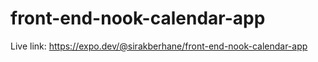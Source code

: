 # front-end-nook-calendar-app

Live link: https://expo.dev/@sirakberhane/front-end-nook-calendar-app
